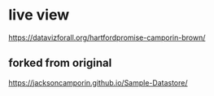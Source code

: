 # live view
https://datavizforall.org/hartfordpromise-camporin-brown/

## forked from original
https://jacksoncamporin.github.io/Sample-Datastore/
